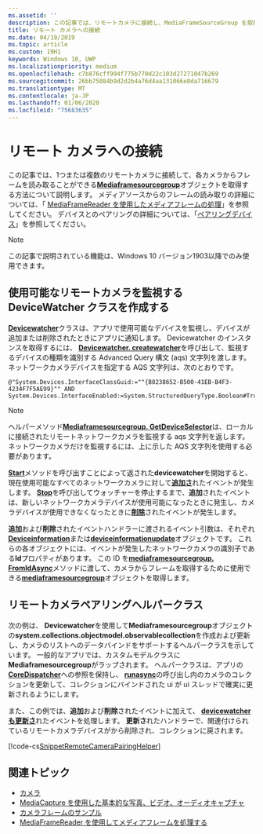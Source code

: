 ```yaml
---
ms.assetid: ''
description: この記事では、リモートカメラに接続し、MediaFrameSourceGroup を取得して各カメラからフレームを取得する方法について説明します。
title: リモート カメラへの接続
ms.date: 04/19/2019
ms.topic: article
ms.custom: 19H1
keywords: Windows 10, UWP
ms.localizationpriority: medium
ms.openlocfilehash: c7b876cff994f775b770d22c103d27271047b269
ms.sourcegitcommit: 26bb75084b9d2d2b4a76d4aa131066e8da716679
ms.translationtype: MT
ms.contentlocale: ja-JP
ms.lasthandoff: 01/06/2020
ms.locfileid: "75683635"
---
```

# <a name="connect-to-remote-cameras"></a>リモート カメラへの接続

この記事では、1つまたは複数のリモートカメラに接続して、各カメラからフレームを読み取ることができる[**Mediaframesourcegroup**](https://docs.microsoft.com/uwp/api/Windows.Media.Capture.Frames.MediaFrameSourceGroup)オブジェクトを取得する方法について説明します。 メディアソースからのフレームの読み取りの詳細については、「 [MediaFrameReader を使用したメディアフレームの処理](process-media-frames-with-mediaframereader.md)」を参照してください。 デバイスとのペアリングの詳細については、「[ペアリングデバイス](https://docs.microsoft.com/windows/uwp/devices-sensors/pair-devices)」を参照してください。

> [!NOTE] 
> この記事で説明されている機能は、Windows 10 バージョン1903以降でのみ使用できます。

## <a name="create-a-devicewatcher-class-to-watch-for-available-remote-cameras"></a>使用可能なリモートカメラを監視する DeviceWatcher クラスを作成する

[**Devicewatcher**](https://docs.microsoft.com/uwp/api/windows.devices.enumeration.devicewatcher)クラスは、アプリで使用可能なデバイスを監視し、デバイスが追加または削除されたときにアプリに通知します。 Devicewatcher のインスタンスを取得するには、 [**Devicewatcher. createwatcher**](https://docs.microsoft.com/uwp/api/windows.devices.enumeration.deviceinformation.createwatcher#Windows_Devices_Enumeration_DeviceInformation_CreateWatcher_System_String_)を呼び出して、監視するデバイスの種類を識別する Advanced Query 構文 (aqs) 文字列を渡します。 ネットワークカメラデバイスを指定する AQS 文字列は、次のとおりです。

```
@"System.Devices.InterfaceClassGuid:=""{B8238652-B500-41EB-B4F3-4234F7F5AE99}"" AND System.Devices.InterfaceEnabled:=System.StructuredQueryType.Boolean#True"
```

> [!NOTE] 
> ヘルパーメソッド[**Mediaframesourcegroup. GetDeviceSelector**](https://docs.microsoft.com/uwp/api/windows.media.capture.frames.mediaframesourcegroup.getdeviceselector)は、ローカルに接続されたリモートネットワークカメラを監視する aqs 文字列を返します。 ネットワークカメラだけを監視するには、上に示した AQS 文字列を使用する必要があります。


[**Start**](https://docs.microsoft.com/uwp/api/windows.devices.enumeration.devicewatcher.start)メソッドを呼び出すことによって返された**devicewatcher**を開始すると、現在使用可能なすべてのネットワークカメラに対して[**追加さ**](https://docs.microsoft.com/uwp/api/windows.devices.enumeration.devicewatcher.added)れたイベントが発生します。 [**Stop**](https://docs.microsoft.com/uwp/api/windows.devices.enumeration.devicewatcher.stop)を呼び出してウォッチャーを停止するまで、**追加**されたイベントは、新しいネットワークカメラデバイスが使用可能になったときに発生し、カメラデバイスが使用できなくなったときに[**削除**](https://docs.microsoft.com/uwp/api/windows.devices.enumeration.devicewatcher.removed)されたイベントが発生します。

**追加**および**削除**されたイベントハンドラーに渡されるイベント引数は、それぞれ[**Deviceinformation**](https://docs.microsoft.com/uwp/api/Windows.Devices.Enumeration.DeviceInformation)または[**deviceinformationupdate**](https://docs.microsoft.com/uwp/api/windows.devices.enumeration.deviceinformationupdate)オブジェクトです。 これらの各オブジェクトには、イベントが発生したネットワークカメラの識別子である**Id**プロパティがあります。 この ID を[**mediaframesourcegroup. FromIdAsync**](https://docs.microsoft.com/uwp/api/windows.media.capture.frames.mediaframesourcegroup.fromidasync)メソッドに渡して、カメラからフレームを取得するために使用できる[**mediaframesourcegroup**](https://docs.microsoft.com/uwp/api/windows.media.capture.frames.mediaframesourcegroup.fromidasync)オブジェクトを取得します。

## <a name="remote-camera-pairing-helper-class"></a>リモートカメラペアリングヘルパークラス

次の例は、 **Devicewatcher**を使用して**Mediaframesourcegroup**オブジェクトの**system.collections.objectmodel.observablecollection**を作成および更新し、カメラのリストへのデータバインドをサポートするヘルパークラスを示しています。 一般的なアプリでは、カスタムモデルクラスに**Mediaframesourcegroup**がラップされます。 ヘルパークラスは、アプリの[**CoreDispatcher**](https://docs.microsoft.com/uwp/api/Windows.UI.Core.CoreDispatcher)への参照を保持し、 [**runasync**](https://docs.microsoft.com/uwp/api/windows.ui.core.coredispatcher.runasync)の呼び出し内のカメラのコレクションを更新して、コレクションにバインドされた ui が ui スレッドで確実に更新されるようにします。

また、この例では、**追加**および**削除**されたイベントに加えて、 [**devicewatcher も更新さ**](https://docs.microsoft.com/uwp/api/windows.devices.enumeration.devicewatcher.updated)れたイベントを処理します。 **更新さ**れたハンドラーで、関連付けられているリモートカメラデバイスがから削除され、コレクションに戻されます。

[!code-cs[SnippetRemoteCameraPairingHelper](./code/Frames_Win10/Frames_Win10/RemoteCameraPairingHelper.cs#SnippetRemoteCameraPairingHelper)]


## <a name="related-topics"></a>関連トピック

* [カメラ](camera.md)
* [MediaCapture を使用した基本的な写真、ビデオ、オーディオキャプチャ](basic-photo-video-and-audio-capture-with-MediaCapture.md)
* [カメラフレームのサンプル](https://github.com/Microsoft/Windows-universal-samples/tree/master/Samples/CameraFrames)
* [MediaFrameReader を使用してメディアフレームを処理する](process-media-frames-with-mediaframereader.md)
 

 




